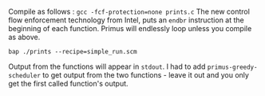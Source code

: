 Compile as follows : `gcc -fcf-protection=none prints.c`
The new control flow enforcement technology from Intel, puts an 
`endbr` instruction at the beginning of each function.  Primus
will endlessly loop unless you compile as above.

`bap ./prints --recipe=simple_run.scm`

Output from the functions will appear in `stdout`.
I had to add `primus-greedy-scheduler` to get output from the two 
functions - leave it out and you only get the first called function's
output.
